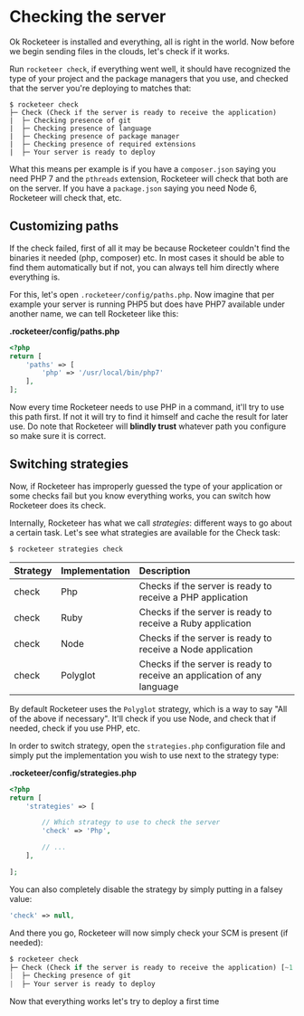 # Checking the server

Ok Rocketeer is installed and everything, all is right in the world. Now before we begin sending files in the clouds, let's check if it works.

Run `rocketeer check`, if everything went well, it should have recognized the type of your project and the package managers that you use, and checked that the server you're deploying to matches that:

```shell
$ rocketeer check
├─ Check (Check if the server is ready to receive the application)
|  ├─ Checking presence of git
|  ├─ Checking presence of language
|  ├─ Checking presence of package manager
|  ├─ Checking presence of required extensions
|  ├─ Your server is ready to deploy
```

What this means per example is if you have a `composer.json` saying you need PHP 7 and the `pthreads` extension, Rocketeer will check that both are on the server. If you have a `package.json` saying you need Node 6, Rocketeer will check that, etc.

## Customizing paths

If the check failed, first of all it may be because Rocketeer couldn't find the binaries it needed (php, composer) etc. In most cases it should be able to find them automatically but if not, you can always tell him directly where everything is.

For this, let's open `.rocketeer/config/paths.php`. Now imagine that per example your server is running PHP5 but does have PHP7 available under another name, we can tell Rocketeer like this:

**.rocketeer/config/paths.php**

```php
<?php
return [
    'paths' => [
        'php' => '/usr/local/bin/php7'
    ],
];
```

Now every time Rocketeer needs to use PHP in a command, it'll try to use this path first. If not it will try to find it himself and cache the result for later use. Do note that Rocketeer will **blindly trust** whatever path you configure so make sure it is correct.

## Switching strategies

Now, if Rocketeer has improperly guessed the type of your application or some checks fail but you know everything works, you can switch how Rocketeer does its check.

Internally, Rocketeer has what we call _strategies_: different ways to go about a certain task. Let's see what strategies are available for the Check task:

```
$ rocketeer strategies check
```

| Strategy | Implementation | Description                                                             |
|:---------|:---------------|:------------------------------------------------------------------------|
| check    | Php            | Checks if the server is ready to receive a PHP application              |
| check    | Ruby           | Checks if the server is ready to receive a Ruby application             |
| check    | Node           | Checks if the server is ready to receive a Node application             |
| check    | Polyglot       | Checks if the server is ready to receive an application of any language |

By default Rocketeer uses the `Polyglot` strategy, which is a way to say "All of the above if necessary". It'll check if you use Node, and check that if needed, check if you use PHP, etc.

In order to switch strategy, open the `strategies.php` configuration file and simply put the implementation you wish to use next to the strategy type:

**.rocketeer/config/strategies.php**

```php
<?php
return [
    'strategies' => [

        // Which strategy to use to check the server
        'check' => 'Php',

        // ...
    ],

];
```

You can also completely disable the strategy by simply putting in a falsey value:

```php
'check' => null,
```

And there you go, Rocketeer will now simply check your SCM is present (if needed):

```php
$ rocketeer check
├─ Check (Check if the server is ready to receive the application) [~1.35s]
|  ├─ Checking presence of git
|  ├─ Your server is ready to deploy
```

Now that everything works let's try to deploy a first time
